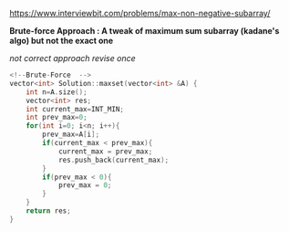 https://www.interviewbit.com/problems/max-non-negative-subarray/

**Brute-force Approach : A tweak of maximum  sum subarray (kadane's algo) but not the exact one**

*not correct approach revise once*

```cpp
<!--Brute-Force  -->
vector<int> Solution::maxset(vector<int> &A) {
    int n=A.size();
    vector<int> res;
    int current_max=INT_MIN;
    int prev_max=0;
    for(int i=0; i<n; i++){
        prev_max=A[i];
        if(current_max < prev_max){
            current_max = prev_max;
            res.push_back(current_max);
        }
        if(prev_max < 0){
            prev_max = 0;
        }
    }
    return res;
}
```
